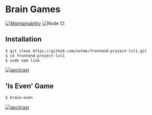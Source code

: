 # Brain Games

[![Maintainability](https://api.codeclimate.com/v1/badges/df802595f3729491804f/maintainability)](https://codeclimate.com/github/nstme/frontend-project-lvl1/maintainability) ![Node CI](https://github.com/nstme/frontend-project-lvl1/workflows/Node%20CI/badge.svg)

## Installation
```bash
$ git clone https://github.com/nstme/frontend-project-lvl1.git
$ cd frontend-project-lvl1
$ sudo npm link
```

[![asciicast](https://asciinema.org/a/3EOKe5YFDbw6lXBcD5o7ZxERM.svg)](https://asciinema.org/a/3EOKe5YFDbw6lXBcD5o7ZxERM)

## 'Is Even' Game
```bash
$ brain-even
```

[![asciicast](https://asciinema.org/a/6SLtyMhVw9G1UgLRe8pofhHe8.svg)](https://asciinema.org/a/6SLtyMhVw9G1UgLRe8pofhHe8)
